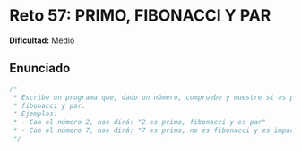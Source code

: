 # Reto 57: PRIMO, FIBONACCI Y PAR

**Dificultad:** Medio

## Enunciado

```Javascript
/*
 * Escribe un programa que, dado un número, compruebe y muestre si es primo,
 * fibonacci y par.
 * Ejemplos:
 * - Con el número 2, nos dirá: "2 es primo, fibonacci y es par"
 * - Con el número 7, nos dirá: "7 es primo, no es fibonacci y es impar"
 */
```
